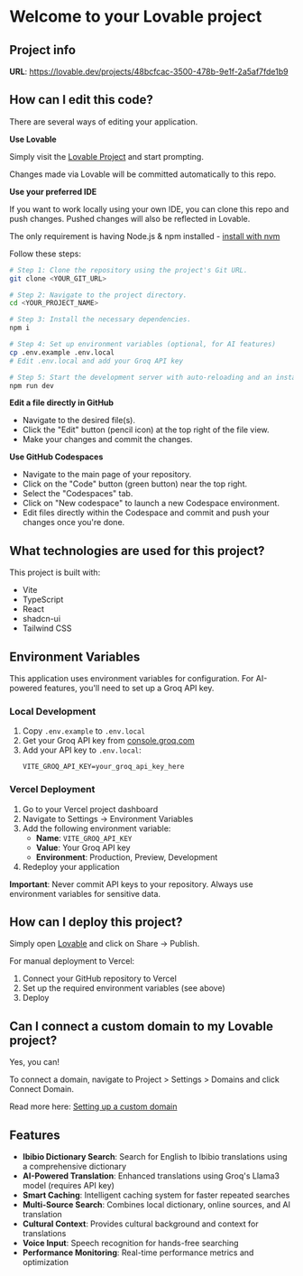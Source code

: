 # Welcome to your Lovable project

## Project info

**URL**: https://lovable.dev/projects/48bcfcac-3500-478b-9e1f-2a5af7fde1b9

## How can I edit this code?

There are several ways of editing your application.

**Use Lovable**

Simply visit the [Lovable Project](https://lovable.dev/projects/48bcfcac-3500-478b-9e1f-2a5af7fde1b9) and start prompting.

Changes made via Lovable will be committed automatically to this repo.

**Use your preferred IDE**

If you want to work locally using your own IDE, you can clone this repo and push changes. Pushed changes will also be reflected in Lovable.

The only requirement is having Node.js & npm installed - [install with nvm](https://github.com/nvm-sh/nvm#installing-and-updating)

Follow these steps:

```sh
# Step 1: Clone the repository using the project's Git URL.
git clone <YOUR_GIT_URL>

# Step 2: Navigate to the project directory.
cd <YOUR_PROJECT_NAME>

# Step 3: Install the necessary dependencies.
npm i

# Step 4: Set up environment variables (optional, for AI features)
cp .env.example .env.local
# Edit .env.local and add your Groq API key

# Step 5: Start the development server with auto-reloading and an instant preview.
npm run dev
```

**Edit a file directly in GitHub**

- Navigate to the desired file(s).
- Click the "Edit" button (pencil icon) at the top right of the file view.
- Make your changes and commit the changes.

**Use GitHub Codespaces**

- Navigate to the main page of your repository.
- Click on the "Code" button (green button) near the top right.
- Select the "Codespaces" tab.
- Click on "New codespace" to launch a new Codespace environment.
- Edit files directly within the Codespace and commit and push your changes once you're done.

## What technologies are used for this project?

This project is built with:

- Vite
- TypeScript
- React
- shadcn-ui
- Tailwind CSS

## Environment Variables

This application uses environment variables for configuration. For AI-powered features, you'll need to set up a Groq API key.

### Local Development

1. Copy `.env.example` to `.env.local`
2. Get your Groq API key from [console.groq.com](https://console.groq.com)
3. Add your API key to `.env.local`:
   ```
   VITE_GROQ_API_KEY=your_groq_api_key_here
   ```

### Vercel Deployment

1. Go to your Vercel project dashboard
2. Navigate to Settings → Environment Variables
3. Add the following environment variable:
   - **Name**: `VITE_GROQ_API_KEY`
   - **Value**: Your Groq API key
   - **Environment**: Production, Preview, Development
4. Redeploy your application

**Important**: Never commit API keys to your repository. Always use environment variables for sensitive data.

## How can I deploy this project?

Simply open [Lovable](https://lovable.dev/projects/48bcfcac-3500-478b-9e1f-2a5af7fde1b9) and click on Share → Publish.

For manual deployment to Vercel:

1. Connect your GitHub repository to Vercel
2. Set up the required environment variables (see above)
3. Deploy

## Can I connect a custom domain to my Lovable project?

Yes, you can!

To connect a domain, navigate to Project > Settings > Domains and click Connect Domain.

Read more here: [Setting up a custom domain](https://docs.lovable.dev/tips-tricks/custom-domain#step-by-step-guide)

## Features

- **Ibibio Dictionary Search**: Search for English to Ibibio translations using a comprehensive dictionary
- **AI-Powered Translation**: Enhanced translations using Groq's Llama3 model (requires API key)
- **Smart Caching**: Intelligent caching system for faster repeated searches
- **Multi-Source Search**: Combines local dictionary, online sources, and AI translation
- **Cultural Context**: Provides cultural background and context for translations
- **Voice Input**: Speech recognition for hands-free searching
- **Performance Monitoring**: Real-time performance metrics and optimization